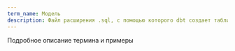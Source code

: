 ```yaml
---
term_name: Модель
description: Файл расширения .sql, с помощью которого dbt создает таблицу или view.
---
```


Подробное описание термина и примеры